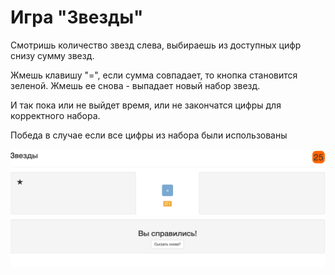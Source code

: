 # Игра "Звезды"

Смотришь количество звезд слева, выбираешь из доступных цифр снизу сумму звезд.

Жмешь клавишу "=", если сумма совпадает, то кнопка становится зеленой. 
Жмешь ее снова - выпадает новый набор звезд. 

И так пока или не выйдет время, или не закончатся цифры для корректного набора. 

Победа в случае если все цифры из набора были использованы

![Скриншот игры](/screen.png?raw=true "Скриншот игры")